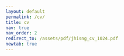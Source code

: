```yaml
---
layout: default
permalink: /cv/
title: cv
nav: true
nav_order: 2
redirect_to: /assets/pdf/jhisng_cv_1024.pdf
newtab: true
---
```


